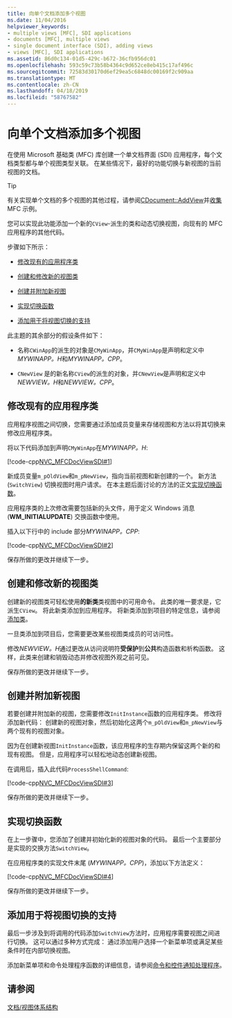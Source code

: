 ```yaml
---
title: 向单个文档添加多个视图
ms.date: 11/04/2016
helpviewer_keywords:
- multiple views [MFC], SDI applications
- documents [MFC], multiple views
- single document interface (SDI), adding views
- views [MFC], SDI applications
ms.assetid: 86d0c134-01d5-429c-b672-36cfb956dc01
ms.openlocfilehash: 593c59c73b58b4364c9d652ce8eb415c17af496c
ms.sourcegitcommit: 72583d30170d6ef29ea5c6848dc00169f2c909aa
ms.translationtype: MT
ms.contentlocale: zh-CN
ms.lasthandoff: 04/18/2019
ms.locfileid: "58767582"
---
```

# <a name="adding-multiple-views-to-a-single-document"></a>向单个文档添加多个视图

在使用 Microsoft 基础类 (MFC) 库创建一个单文档界面 (SDI) 应用程序，每个文档类型都与单个视图类型关联。 在某些情况下，最好的功能切换与新视图的当前视图的文档。

> [!TIP]
>  有关实现单个文档的多个视图的其他过程，请参阅[CDocument::AddView](../mfc/reference/cdocument-class.md#addview)并[收集](../overview/visual-cpp-samples.md)MFC 示例。

您可以实现此功能添加一个新的`CView`-派生的类和动态切换视图，向现有的 MFC 应用程序的其他代码。

步骤如下所示：

- [修改现有的应用程序类](#vcconmodifyexistingapplicationa1)

- [创建和修改新的视图类](#vcconnewviewclassa2)

- [创建并附加新视图](#vcconattachnewviewa3)

- [实现切换函数](#vcconswitchingfunctiona4)

- [添加用于将视图切换的支持](#vcconswitchingtheviewa5)

此主题的其余部分的假设条件如下：

- 名称`CWinApp`的派生的对象是`CMyWinApp`，并`CMyWinApp`是声明和定义中*MYWINAPP。H*和*MYWINAPP。CPP*。

- `CNewView` 是的新名称`CView`的派生的对象，并`CNewView`是声明和定义中*NEWVIEW。H*和*NEWVIEW。CPP*。

##  <a name="vcconmodifyexistingapplicationa1"></a> 修改现有的应用程序类

应用程序视图之间切换，您需要通过添加成员变量来存储视图和方法以将其切换来修改应用程序类。

将以下代码添加到声明`CMyWinApp`在*MYWINAPP。H*:

[!code-cpp[NVC_MFCDocViewSDI#1](../mfc/codesnippet/cpp/adding-multiple-views-to-a-single-document_1.h)]

新成员变量`m_pOldView`和`m_pNewView`，指向当前视图和新创建的一个。 新方法 (`SwitchView`) 切换视图时用户请求。 在本主题后面讨论的方法的正文[实现切换函数](#vcconswitchingfunctiona4)。

应用程序类的上次修改需要包括新的头文件，用于定义 Windows 消息 (**WM_INITIALUPDATE**) 交换函数中使用。

插入以下行中的 include 部分*MYWINAPP。CPP*:

[!code-cpp[NVC_MFCDocViewSDI#2](../mfc/codesnippet/cpp/adding-multiple-views-to-a-single-document_2.cpp)]

保存所做的更改并继续下一步。

##  <a name="vcconnewviewclassa2"></a> 创建和修改新的视图类

创建新的视图类可轻松使用**的新类**类视图中的可用命令。 此类的唯一要求是，它派生`CView`。 将此新类添加到应用程序。 将新类添加到项目的特定信息，请参阅[添加类](../ide/adding-a-class-visual-cpp.md)。

一旦类添加到项目后，您需要更改某些视图类成员的可访问性。

修改*NEWVIEW。H*通过更改从访问说明符**受保护**到**公共**构造函数和析构函数。 这样，此类来创建和销毁动态并修改视图外观之前可见。

保存所做的更改并继续下一步。

##  <a name="vcconattachnewviewa3"></a> 创建并附加新视图

若要创建并附加新的视图，您需要修改`InitInstance`函数的应用程序类。 修改将添加新代码： 创建新的视图对象，然后初始化这两个`m_pOldView`和`m_pNewView`与两个现有的视图对象。

因为在创建新视图`InitInstance`函数，该应用程序的生存期内保留这两个新的和现有视图。 但是，应用程序可以轻松地动态创建新视图。

在调用后，插入此代码`ProcessShellCommand`:

[!code-cpp[NVC_MFCDocViewSDI#3](../mfc/codesnippet/cpp/adding-multiple-views-to-a-single-document_3.cpp)]

保存所做的更改并继续下一步。

##  <a name="vcconswitchingfunctiona4"></a> 实现切换函数

在上一步骤中，您添加了创建并初始化新的视图对象的代码。 最后一个主要部分是实现的交换方法`SwitchView`。

在应用程序类的实现文件末尾 (*MYWINAPP。CPP*)，添加以下方法定义：

[!code-cpp[NVC_MFCDocViewSDI#4](../mfc/codesnippet/cpp/adding-multiple-views-to-a-single-document_4.cpp)]

保存所做的更改并继续下一步。

##  <a name="vcconswitchingtheviewa5"></a> 添加用于将视图切换的支持

最后一步涉及到将调用的代码添加`SwitchView`方法时，应用程序需要视图之间进行切换。 这可以通过多种方式完成： 通过添加用户选择一个新菜单项或满足某些条件时在内部切换视图。

添加新菜单项和命令处理程序函数的详细信息，请参阅[命令和控件通知处理程序](../mfc/handlers-for-commands-and-control-notifications.md)。

## <a name="see-also"></a>请参阅

[文档/视图体系结构](../mfc/document-view-architecture.md)
